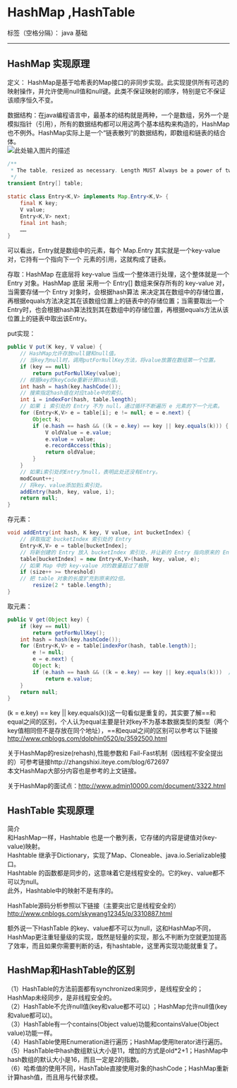 ﻿# HashMap ,HashTable

标签（空格分隔）： java 基础

---

<h2>HashMap 实现原理</h2>

定义： HashMap是基于哈希表的Map接口的非同步实现。此实现提供所有可选的映射操作，并允许使用null值和null键。此类不保证映射的顺序，特别是它不保证该顺序恒久不变。</br>
    
数据结构：在java编程语言中，最基本的结构就是两种，一个是数组，另外一个是模拟指针（引用），所有的数据结构都可以用这两个基本结构来构造的，HashMap也不例外。HashMap实际上是一个“链表散列”的数据结构，即数组和链表的结合体。</br>
![此处输入图片的描述][1]
```java
/** 
 * The table, resized as necessary. Length MUST Always be a power of two. 
 */  
transient Entry[] table;  
  
static class Entry<K,V> implements Map.Entry<K,V> {  
    final K key;  
    V value;  
    Entry<K,V> next;  
    final int hash;  
    ……  
}  
```
可以看出，Entry就是数组中的元素，每个 Map.Entry 其实就是一个key-value对，它持有一个指向下一个
元素的引用，这就构成了链表。</br>

存取：HashMap 在底层将 key-value 当成一个整体进行处理，这个整体就是一个 Entry 对象。HashMap 底层
采用一个 Entry[] 数组来保存所有的 key-value 对，当需要存储一个 Entry 对象时，会根据hash算法
来决定其在数组中的存储位置，再根据equals方法决定其在该数组位置上的链表中的存储位置；当需要取出一个Entry时，也会根据hash算法找到其在数组中的存储位置，再根据equals方法从该位置上的链表中取出该Entry。

put实现：</br>
```java
public V put(K key, V value) {  
    // HashMap允许存放null键和null值。  
    // 当key为null时，调用putForNullKey方法，将value放置在数组第一个位置。  
    if (key == null)  
        return putForNullKey(value);  
    // 根据key的keyCode重新计算hash值。  
    int hash = hash(key.hashCode());  
    // 搜索指定hash值在对应table中的索引。  
    int i = indexFor(hash, table.length);  
    // 如果 i 索引处的 Entry 不为 null，通过循环不断遍历 e 元素的下一个元素。  
    for (Entry<K,V> e = table[i]; e != null; e = e.next) {  
        Object k;  
        if (e.hash == hash && ((k = e.key) == key || key.equals(k))) {  //此处需讨论
            V oldValue = e.value;  
            e.value = value;  
            e.recordAccess(this);  
            return oldValue;  
        }  
    }  
    // 如果i索引处的Entry为null，表明此处还没有Entry。  
    modCount++;  
    // 将key、value添加到i索引处。  
    addEntry(hash, key, value, i);  
    return null;  
}  
```



存元素：</br>
```java
void addEntry(int hash, K key, V value, int bucketIndex) {  
    // 获取指定 bucketIndex 索引处的 Entry   
    Entry<K,V> e = table[bucketIndex];  
    // 将新创建的 Entry 放入 bucketIndex 索引处，并让新的 Entry 指向原来的 Entry  
    table[bucketIndex] = new Entry<K,V>(hash, key, value, e);  
    // 如果 Map 中的 key-value 对的数量超过了极限  
    if (size++ >= threshold)  
    // 把 table 对象的长度扩充到原来的2倍。  
        resize(2 * table.length);  
} 
```

    
取元素：   </br> 
```java
public V get(Object key) {  
    if (key == null)  
        return getForNullKey();  
    int hash = hash(key.hashCode());  
    for (Entry<K,V> e = table[indexFor(hash, table.length)];  
        e != null;  
        e = e.next) {  
        Object k;  
        if (e.hash == hash && ((k = e.key) == key || key.equals(k)))  //此处需要讨论
            return e.value;  
    }  
    return null;  
} 
```

(k = e.key) == key || key.equals(k))这一句看似是重复的，其实要了解==和equal之间的区别，个人认为equal主要是针对key不为基本数据类型的类型（两个key值相同但不是存放在同个地址），==和equal之间的区别可以参考以下链接
http://www.cnblogs.com/dolphin0520/p/3592500.html</br>

关于HashMap的resize(rehash),性能参数和 Fail-Fast机制（因线程不安全提出的）可参考链接http://zhangshixi.iteye.com/blog/672697</br>
本文HashMap大部分内容也是参考的上文链接。</br>

关于HashMap的面试点：http://www.admin10000.com/document/3322.html</br>




<h2>HashTable 实现原理</h2>
简介</br>
和HashMap一样，Hashtable 也是一个散列表，它存储的内容是键值对(key-value)映射。</br>
Hashtable 继承于Dictionary，实现了Map、Cloneable、java.io.Serializable接口。</br>
Hashtable 的函数都是同步的，这意味着它是线程安全的。它的key、value都不可以为null。</br>
此外，Hashtable中的映射不是有序的。</br>

  
  
 HashTable源码分析参照以下链接（主要突出它是线程安全的）</br>
 http://www.cnblogs.com/skywang12345/p/3310887.html</br>
 
 
额外说一下HashTable 的key、value都不可以为null，这和HashMap不同，HashMap更注重轻量级的实现，既然是轻量的实现，那么不判断为空就更加提高了效率，而且如果你需要判断的话，有hashtable，这里再实现功能就重复了。



<h2>HashMap和HashTable的区别</h2>
（1）HashTable的方法前面都有synchronized来同步，是线程安全的；HashMap未经同步，是非线程安全的。</br>
（2）HashTable不允许null值(key和value都不可以) ；HashMap允许null值(key和value都可以)。</br>
（3）HashTable有一个contains(Object value)功能和containsValue(Object value)功能一样。</br>
（4）HashTable使用Enumeration进行遍历；HashMap使用Iterator进行遍历。</br>
（5）HashTable中hash数组默认大小是11，增加的方式是old*2+1；HashMap中hash数组的默认大小是16，而且一定是2的指数。</br>
（6）哈希值的使用不同，HashTable直接使用对象的hashCode；HashMap重新计算hash值，而且用与代替求模。


  [1]: http://www.admin10000.com/UploadFiles/Document/201311/16/20131116091617994485.JPG
  [2]: http://images.cnitblog.com/blog/497634/201401/280030194375782.jpg